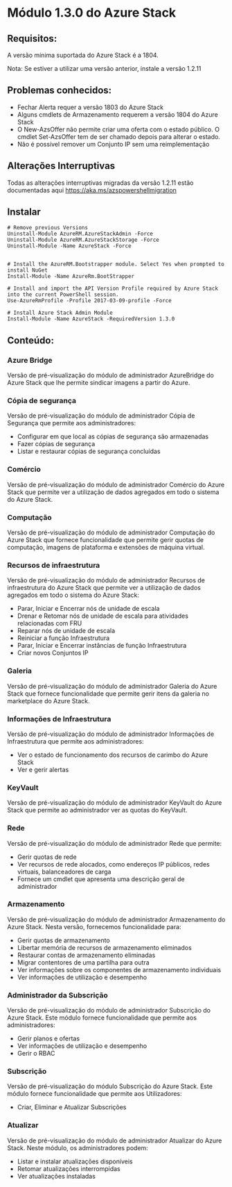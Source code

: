 # <a name="azure-stack-module-130"></a>Módulo 1.3.0 do Azure Stack

## <a name="requirements"></a>Requisitos:
A versão mínima suportada do Azure Stack é a 1804.

Nota: Se estiver a utilizar uma versão anterior, instale a versão 1.2.11

## <a name="known-issues"></a>Problemas conhecidos:

- Fechar Alerta requer a versão 1803 do Azure Stack
- Alguns cmdlets de Armazenamento requerem a versão 1804 do Azure Stack
- O New-AzsOffer não permite criar uma oferta com o estado público. O cmdlet Set-AzsOffer tem de ser chamado depois para alterar o estado.
- Não é possível remover um Conjunto IP sem uma reimplementação

## <a name="breaking-changes"></a>Alterações Interruptivas
Todas as alterações interruptivas migradas da versão 1.2.11 estão documentadas aqui https://aka.ms/azspowershellmigration

## <a name="install"></a>Instalar
```
# Remove previous Versions
Uninstall-Module AzureRM.AzureStackAdmin -Force
Uninstall-Module AzureRM.AzureStackStorage -Force
Uninstall-Module -Name AzureStack -Force 


# Install the AzureRM.Bootstrapper module. Select Yes when prompted to install NuGet
Install-Module -Name AzureRm.BootStrapper

# Install and import the API Version Profile required by Azure Stack into the current PowerShell session.
Use-AzureRmProfile -Profile 2017-03-09-profile -Force

# Install Azure Stack Admin Module
Install-Module -Name AzureStack -RequiredVersion 1.3.0
```
## <a name="content"></a>Conteúdo:
### <a name="azure-bridge"></a>Azure Bridge
Versão de pré-visualização do módulo de administrador AzureBridge do Azure Stack que lhe permite sindicar imagens a partir do Azure.

### <a name="backup"></a>Cópia de segurança
Versão de pré-visualização do módulo de administrador Cópia de Segurança que permite aos administradores:
- Configurar em que local as cópias de segurança são armazenadas
- Fazer cópias de segurança
- Listar e restaurar cópias de segurança concluídas

### <a name="commerce"></a>Comércio
Versão de pré-visualização do módulo de administrador Comércio do Azure Stack que permite ver a utilização de dados agregados em todo o sistema do Azure Stack.

### <a name="compute"></a>Computação
Versão de pré-visualização do módulo de administrador Computação do Azure Stack que fornece funcionalidade que permite gerir quotas de computação, imagens de plataforma e extensões de máquina virtual.

### <a name="fabric"></a>Recursos de infraestrutura
Versão de pré-visualização do módulo de administrador Recursos de infraestrutura do Azure Stack que permite ver a utilização de dados agregados em todo o sistema do Azure Stack:
- Parar, Iniciar e Encerrar nós de unidade de escala
- Drenar e Retomar nós de unidade de escala para atividades relacionadas com FRU
- Reparar nós de unidade de escala
- Reiniciar a função Infraestrutura
- Parar, Iniciar e Encerrar instâncias de função Infraestrutura
- Criar novos Conjuntos IP


### <a name="gallery"></a>Galeria
Versão de pré-visualização do módulo de administrador Galeria do Azure Stack que fornece funcionalidade que permite gerir itens da galeria no marketplace do Azure Stack.

### <a name="infrastructure-insights"></a>Informações de Infraestrutura
Versão de pré-visualização do módulo de administrador Informações de Infraestrutura que permite aos administradores:
- Ver o estado de funcionamento dos recursos de carimbo do Azure Stack
- Ver e gerir alertas

### <a name="keyvault"></a>KeyVault
Versão de pré-visualização do módulo de administrador KeyVault do Azure Stack que permite ao administrador ver as quotas do KeyVault.

### <a name="network"></a>Rede
Versão de pré-visualização do módulo de administrador Rede que permite:
- Gerir quotas de rede
- Ver recursos de rede alocados, como endereços IP públicos, redes virtuais, balanceadores de carga
- Fornece um cmdlet que apresenta uma descrição geral de administrador

### <a name="storage"></a>Armazenamento
Versão de pré-visualização do módulo de administrador Armazenamento do Azure Stack.  Nesta versão, fornecemos funcionalidade para:
- Gerir quotas de armazenamento
- Libertar memória de recursos de armazenamento eliminados
- Restaurar contas de armazenamento eliminadas
- Migrar contentores de uma partilha para outra
- Ver informações sobre os componentes de armazenamento individuais
- Ver informações de utilização e desempenho

### <a name="subscription-admin"></a>Administrador da Subscrição
Versão de pré-visualização do módulo de administrador Subscrição do Azure Stack.  Este módulo fornece funcionalidade que permite aos administradores:
- Gerir planos e ofertas
- Ver informações de utilização e desempenho
- Gerir o RBAC

### <a name="subscription"></a>Subscrição
Versão de pré-visualização do módulo Subscrição do Azure Stack.  Este módulo fornece funcionalidade que permite aos Utilizadores:
- Criar, Eliminar e Atualizar Subscrições

### <a name="update"></a>Atualizar
Versão de pré-visualização do módulo de administrador Atualizar do Azure Stack.  Neste módulo, os administradores podem:
- Listar e instalar atualizações disponíveis
- Retomar atualizações interrompidas
- Ver atualizações instaladas
